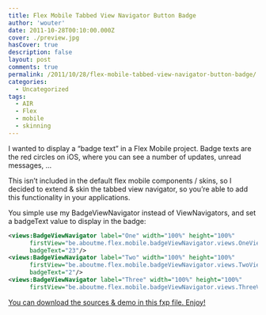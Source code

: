 ```yaml
---
title: Flex Mobile Tabbed View Navigator Button Badge
author: 'wouter'
date: 2011-10-28T00:10:00.000Z
cover: ./preview.jpg
hasCover: true
description: false
layout: post
comments: true
permalink: /2011/10/28/flex-mobile-tabbed-view-navigator-button-badge/
categories:
  - Uncategorized
tags:
  - AIR
  - Flex
  - mobile
  - skinning
---
```

I wanted to display a “badge text” in a Flex Mobile project. Badge texts are the red circles on iOS, where you can see a number of updates, unread messages, …

This isn’t included in the default flex mobile components / skins, so I decided to extend & skin the tabbed view navigator, so you’re able to add this functionality in your applications.

You simple use my BadgeViewNavigator instead of ViewNavigators, and set a badgeText value to display in the badge:

``` xml
<views:BadgeViewNavigator label="One" width="100%" height="100%"
      firstView="be.aboutme.flex.mobile.badgeViewNavigator.views.OneView"
      badgeText="23"/>
<views:BadgeViewNavigator label="Two" width="100%" height="100%"
      firstView="be.aboutme.flex.mobile.badgeViewNavigator.views.TwoView"
      badgeText="2"/>
<views:BadgeViewNavigator label="Three" width="100%" height="100%"
      firstView="be.aboutme.flex.mobile.badgeViewNavigator.views.ThreeView"/>
```

[You can download the sources & demo in this fxp file. Enjoy!][1]

 [1]: http://labs.aboutme.be/flex_mobile/badge_view_navigator/BadgeViewNavigatorDemo.fxp